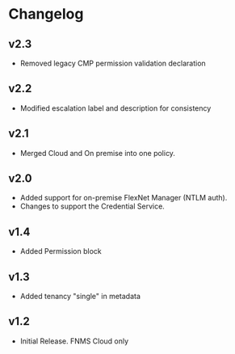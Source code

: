 # Changelog

## v2.3

- Removed legacy CMP permission validation declaration

## v2.2

- Modified escalation label and description for consistency

## v2.1

- Merged Cloud and On premise into one policy.

## v2.0

- Added support for on-premise FlexNet Manager (NTLM auth).
- Changes to support the Credential Service.

## v1.4

- Added Permission block

## v1.3

- Added tenancy "single" in metadata

## v1.2

- Initial Release. FNMS Cloud only
